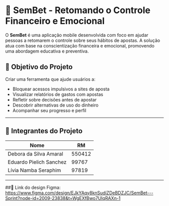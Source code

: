 # 📱 SemBet - Retomando o Controle Financeiro e Emocional

O **SemBet** é uma aplicação mobile desenvolvida com foco em ajudar pessoas a retomarem o controle sobre seus hábitos de apostas. A solução atua com base na conscientização financeira e emocional, promovendo uma abordagem educativa e preventiva.

## 🎯 Objetivo do Projeto

Criar uma ferramenta que ajude usuários a:
- Bloquear acessos impulsivos a sites de aposta
- Visualizar relatórios de gastos com apostas
- Refletir sobre decisões antes de apostar
- Descobrir alternativas de uso do dinheiro
- Acompanhar seu progresso e perfil

---

## 👥 Integrantes do Projeto

| Nome                         | RM       |
|------------------------------|----------|
| Debora da Silva Amaral       | 550412   |
| Eduardo Pielich Sanchez      | 99767    |
| Lívia Namba Seraphim         | 97819    |

---

##📱 Link do design Figma: https://www.figma.com/design/EJkYAqy8knSudiZDeBDZJC/SemBet---Sprint?node-id=2009-23838&t=WgEXfBwo7UIqRAXn-1
